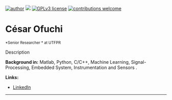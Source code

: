 [![author](https://img.shields.io/badge/author-cesarofuchi-red.svg)](https://www.linkedin.com/in/cesar-ofuchi-7a646517/) [![](https://img.shields.io/badge/python-3.7+-blue.svg)](https://www.python.org/downloads/release/python-365/) [![GPLv3 license](https://img.shields.io/badge/License-GPLv3-blue.svg)](http://perso.crans.org/besson/LICENSE.html) [![contributions welcome](https://img.shields.io/badge/contributions-welcome-brightgreen.svg?style=flat)](https://github.com/carlosfab/data_science/issues)

# César Ofuchi
<sub>*Senior Researcher * at UTFPR</sub>

Description

**Background in:** Matlab, Python, C/C++, Machine Learning, Signal-Processing, Embedded System, Instrumentation and Sensors .

**Links:**
* [LinkedIn](https://www.linkedin.com/in/cesar-ofuchi-7a646517/)



---
